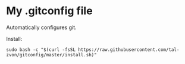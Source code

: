 # My .gitconfig file

Automatically configures git.

Install:

    sudo bash -c "$(curl -fsSL https://raw.githubusercontent.com/tal-zvon/gitconfig/master/install.sh)"
    
